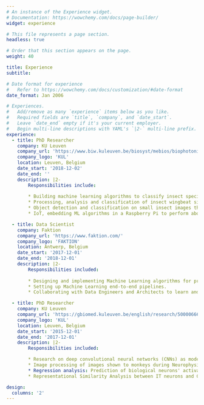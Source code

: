 ```yaml
---
# An instance of the Experience widget.
# Documentation: https://wowchemy.com/docs/page-builder/
widget: experience

# This file represents a page section.
headless: true

# Order that this section appears on the page.
weight: 40

title: Experience
subtitle:

# Date format for experience
#   Refer to https://wowchemy.com/docs/customization/#date-format
date_format: Jan 2006

# Experiences.
#   Add/remove as many `experience` items below as you like.
#   Required fields are `title`, `company`, and `date_start`.
#   Leave `date_end` empty if it's your current employer.
#   Begin multi-line descriptions with YAML's `|2-` multi-line prefix.
experience:
  - title: PhD Researcher
    company: KU Leuven
    company_url: 'https://www.biw.kuleuven.be/biosyst/mebios/biophotonics-group'
    company_logo: 'KUL'
    location: Leuven, Belgium
    date_start: '2018-12-02'
    date_end: ''
    description: |2-
        Responsibilities include:
        
        * Building machine learning algorithms to classify insect species.
        * Processing, analysis and classification of insect wingbeat signals (short time-series) that are captured by optical sensors. 
        * Object detection and classification on small insect images that are extracted from high-resolution sticky plate photographs.
        * IoT, embedding ML algorithms in a Raspberry Pi to perform above tasks in the field in real time.

  - title: Data Scientist
    company: Faktion
    company_url: 'https://www.faktion.com/'
    company_logo: 'FAKTION'
    location: Antwerp, Belgium
    date_start: '2017-12-01'
    date_end: '2018-12-01'
    description: |2-
        Responsibilities included:
        
        * Designing and implementing Machine Learning algorithms for predictive analytics.
        * Setting up Machine Learning end-to-end pipelines.
        * Collaborating with Data Engineers and Architects to learn and apply Big Data techniques.

  - title: PhD Researcher
    company: KU Leuven
    company_url: 'https://gbiomed.kuleuven.be/english/research/50000666/50000669/50488669'
    company_logo: 'KUL'
    location: Leuven, Belgium
    date_start: '2015-12-01'
    date_end: '2017-12-01'
    description: |2-
        Responsibilities included:

        * Research on deep convolutional neural networks (CNNs) as models of biological neurons in visual areas of the brain.
        * Image processing of images shown to monkeys during Neurophysiology experiments and are later input to CNNs.
        * Regression analysis: Prediction of biological neurons' activations using CNN-layer activations.
        * Representational Similarity Analysis between IT neurons and CNNs.

design:
  columns: '2'
---
```

